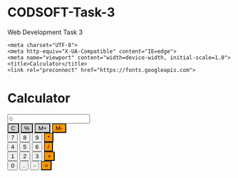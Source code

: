 # CODSOFT-Task-3
Web Development Task 3
<!DOCTYPE html>
<html lang="en">
<head>
    <link rel="stylesheet" href="ss.css">
    <script src="script.js"></script>
    
    <meta charset="UTF-8">
    <meta http-equiv="X-UA-Compatible" content="IE=edge">
    <meta name="viewport" content="width=device-width, initial-scale=1.0">
    <title>Calculator</title>
    <link rel="preconnect" href="https://fonts.googleapis.com">
<link rel="preconnect" href="https://fonts.gstatic.com" crossorigin>
<link href="https://fonts.googleapis.com/css2?family=Roboto&display=swap" rel="stylesheet">
    <link rel="stylesheet" href="style.css">
</head>
<body>
    <h1 class="text-center">Calculator</h1>
    <div class="container flex flex-col mx-auto items-center ">
        <div class="row" id="row1" >
           <input class="input" placeholder="0" type="text"/>
        </div>
        <div class="row">
          <button class="button" style="background-color:#D4D4D2" id="button1">C</button>
          <button class="button" style="background-color:#D4D4D2" id="button1">%</button>
          <button class="button" style="background-color:#D4D4D2" id="button1">M+</button>
          <button class="button" style="background-color:#FF9600">M-</button>
        </div>
        <div class="row">
          <button class="button">7</button>
          <button class="button">8</button>
          <button class="button">9</button>
          <button class="button" style="background-color:#FF9600">*</button>
        </div>
        <div class="row">
          <button class="button">4</button>
          <button class="button">5</button>
          <button class="button">6</button>
          <button class="button" style="background-color:#FF9600">/</button>
        </div>
        <div class="row">
          <button class="button">1</button>
          <button class="button">2</button>
          <button class="button">3</button>
          <button class="button" style="background-color:#FF9600">+</button>
        </div>
        <div class="row">
          <button class="button">0</button>
          <button class="button">.</button>
          <button class="button">-</button>
          <button class="button" style="background-color:#FF9600">=</button>
        </div>
    </div>
<script src="script.js"></script>
</body>
</html>

